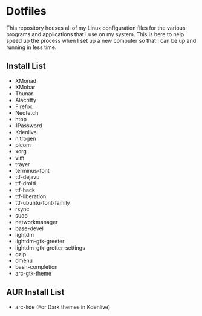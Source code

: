 # Dotfiles

This repository houses all of my Linux configuration files for the various programs and applications that I use on my system. This is here to help speed up the process when I set up a new computer so that I can be up and running in less time.


## Install List

- XMonad
- XMobar
- Thunar
- Alacritty
- Firefox
- Neofetch
- htop
- 1Password
- Kdenlive
- nitrogen
- picom
- xorg
- vim
- trayer
- terminus-font
- ttf-dejavu
- ttf-droid
- ttf-hack
- ttf-liberation
- ttf-ubuntu-font-family
- rsync
- sudo
- networkmanager
- base-devel
- lightdm
- lightdm-gtk-greeter
- lightdm-gtk-gretter-settings
- gzip
- dmenu
- bash-completion
- arc-gtk-theme


## AUR Install List
- arc-kde (For Dark themes in Kdenlive)
